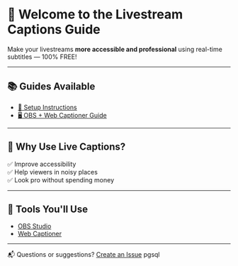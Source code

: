 # 👋 Welcome to the Livestream Captions Guide

Make your livestreams **more accessible and professional** using real-time subtitles — 100% FREE!

---

## 📚 Guides Available

- [🔧 Setup Instructions](setup.md)
- [🖥️ OBS + Web Captioner Guide](obs-livestream-caption-guide.md)

---

## 🎯 Why Use Live Captions?

✅ Improve accessibility  
✅ Help viewers in noisy places  
✅ Look pro without spending money

---

## 🔗 Tools You'll Use

- [OBS Studio](https://obsproject.com)
- [Web Captioner](https://webcaptioner.com)

---

📬 Questions or suggestions? [Create an Issue](https://github.com/Krishnamalu/livestream-captions/issues)
pgsql

